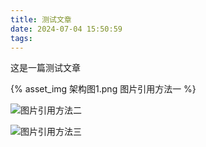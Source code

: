 ```yaml
---
title: 测试文章
date: 2024-07-04 15:50:59
tags:
---
```


这是一篇测试文章

{% asset_img 架构图1.png 图片引用方法一 %}

![图片引用方法二](架构图1.png)

![图片引用方法三](/images/架构图1.png)